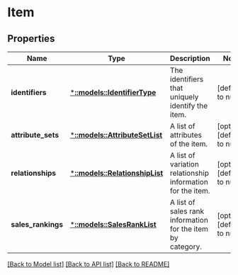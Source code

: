 # Item

## Properties
Name | Type | Description | Notes
------------ | ------------- | ------------- | -------------
**identifiers** | [***::models::IdentifierType**](IdentifierType.md) | The identifiers that uniquely identify the item. | [default to null]
**attribute_sets** | [***::models::AttributeSetList**](AttributeSetList.md) | A list of attributes of the item. | [optional] [default to null]
**relationships** | [***::models::RelationshipList**](RelationshipList.md) | A list of variation relationship information for the item. | [optional] [default to null]
**sales_rankings** | [***::models::SalesRankList**](SalesRankList.md) | A list of sales rank information for the item by category. | [optional] [default to null]

[[Back to Model list]](../README.md#documentation-for-models) [[Back to API list]](../README.md#documentation-for-api-endpoints) [[Back to README]](../README.md)


